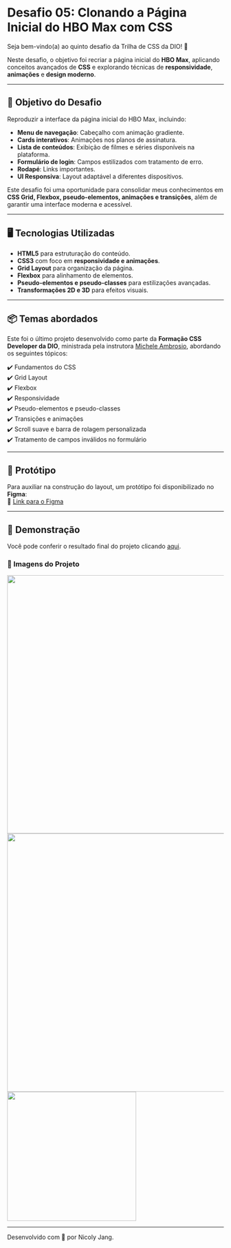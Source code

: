 # Desafio 05: Clonando a Página Inicial do HBO Max com CSS  

Seja bem-vindo(a) ao quinto desafio da Trilha de CSS da DIO! 🚀  

Neste desafio, o objetivo foi recriar a página inicial do **HBO Max**, aplicando conceitos avançados de **CSS** e explorando técnicas de **responsividade**, **animações** e **design moderno**.

---

## 🎯 Objetivo do Desafio  
Reproduzir a interface da página inicial do HBO Max, incluindo:  

- **Menu de navegação**: Cabeçalho com animação gradiente.  
- **Cards interativos**: Animações nos planos de assinatura.  
- **Lista de conteúdos**: Exibição de filmes e séries disponíveis na plataforma.  
- **Formulário de login**: Campos estilizados com tratamento de erro.  
- **Rodapé**: Links importantes.  
- **UI Responsiva**: Layout adaptável a diferentes dispositivos.  

Este desafio foi uma oportunidade para consolidar meus conhecimentos em **CSS Grid, Flexbox, pseudo-elementos, animações e transições**, além de garantir uma interface moderna e acessível.

---

## 🖥️ Tecnologias Utilizadas  
- **HTML5** para estruturação do conteúdo.  
- **CSS3** com foco em **responsividade e animações**.  
- **Grid Layout** para organização da página.  
- **Flexbox** para alinhamento de elementos.  
- **Pseudo-elementos e pseudo-classes** para estilizações avançadas.  
- **Transformações 2D e 3D** para efeitos visuais.  

---

## 📦 Temas abordados  
Este foi o último projeto desenvolvido como parte da **Formação CSS Developer da DIO**, ministrada pela instrutora [Michele Ambrosio](https://github.com/micheleambrosio), abordando os seguintes tópicos:  

✔️ Fundamentos do CSS  
✔️ Grid Layout  
✔️ Flexbox  
✔️ Responsividade  
✔️ Pseudo-elementos e pseudo-classes  
✔️ Transições e animações  
✔️ Scroll suave e barra de rolagem personalizada  
✔️ Tratamento de campos inválidos no formulário  

---
## 🎨 Protótipo  

Para auxiliar na construção do layout, um protótipo foi disponibilizado no **Figma**:  
🔗 [Link para o Figma]() 

---

## 🌈 Demonstração
Você pode conferir o resultado final do projeto clicando [aqui](https://nicolyjjang.github.io/hbo-page/index.html).

### 📸 Imagens do Projeto

<img src="https://github.com/user-attachments/assets/82f017b2-c447-4083-a0bf-0d8d9b3db39c" width="600"><br>
<img src="https://github.com/user-attachments/assets/543fbe1a-275d-4542-a495-24945f04bef9" width="600"><br>
<img src="https://github.com/user-attachments/assets/46098fdb-1503-4848-9595-1fe224e113e3" width="300">

---

Desenvolvido com 💜 por Nicoly Jang.
